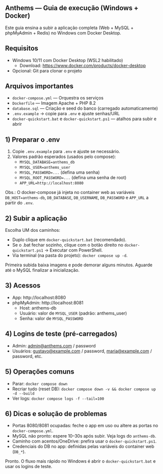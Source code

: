 ## Anthems — Guia de execução (Windows + Docker)

Este guia ensina a subir a aplicação completa (Web + MySQL + phpMyAdmin + Redis) no Windows com Docker Desktop.

## Requisitos
- Windows 10/11 com Docker Desktop (WSL2 habilitado)
   - Download: https://www.docker.com/products/docker-desktop
- Opcional: Git para clonar o projeto

## Arquivos importantes
- `docker-compose.yml` — Orquestra os serviços
- `Dockerfile` — Imagem Apache + PHP 8.2
- `database.sql` — Criação e seed do banco (carregado automaticamente)
- `.env.example` → copie para `.env` e ajuste senhas/URL
- `docker-quickstart.bat` e `docker-quickstart.ps1` — atalhos para subir e abrir

## 1) Preparar o .env
1. Copie `.env.example` para `.env` e ajuste se necessário.
2. Valores padrão esperados (usados pelo compose):
    - `MYSQL_DATABASE=anthems_db`
    - `MYSQL_USER=anthems_user`
    - `MYSQL_PASSWORD=...` (defina uma senha)
    - `MYSQL_ROOT_PASSWORD=...` (defina uma senha de root)
    - `APP_URL=http://localhost:8080`

Obs.: O docker-compose já injeta no container web as variáveis `DB_HOST=anthems-db`, `DB_DATABASE`, `DB_USERNAME`, `DB_PASSWORD` e `APP_URL` a partir do `.env`.

## 2) Subir a aplicação
Escolha UM dos caminhos:

- Duplo clique em `docker-quickstart.bat` (recomendado).
- Se o .bat fechar sozinho, clique com o botão direito no `docker-quickstart.ps1` → Executar com PowerShell.
- Via terminal (na pasta do projeto): `docker compose up -d`.

Primeira subida baixa imagens e pode demorar alguns minutos. Aguarde até o MySQL finalizar a inicialização.

## 3) Acessos
- App: http://localhost:8080
- phpMyAdmin: http://localhost:8081
   - Host: anthems-db
   - Usuário: valor de `MYSQL_USER` (padrão: anthems_user)
   - Senha: valor de `MYSQL_PASSWORD`

## 4) Logins de teste (pré-carregados)
- Admin: admin@anthems.com / password
- Usuários: gustavo@example.com / password, maria@example.com / password, etc.

## 5) Operações comuns
- Parar: `docker compose down`
- Recriar tudo (reset DB): `docker compose down -v && docker compose up -d --build`
- Ver logs: `docker compose logs -f --tail=100`

## 6) Dicas e solução de problemas
- Portas 8080/8081 ocupadas: feche o app em uso ou altere as portas no `docker-compose.yml`.
- MySQL não pronto: espere 10–30s após subir. Veja logs do `anthems-db`.
- Caminho com acentos/OneDrive: prefira usar o `docker-quickstart.ps1`.
- Credenciais do DB no app: definidas pelas variáveis do container web (`DB_*`).

Pronto. O fluxo mais rápido no Windows é abrir o `docker-quickstart.bat` e usar os logins de teste.
